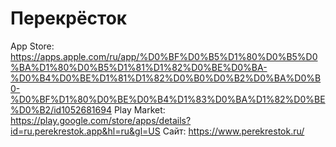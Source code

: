 # Перекрёсток

App Store: https://apps.apple.com/ru/app/%D0%BF%D0%B5%D1%80%D0%B5%D0%BA%D1%80%D0%B5%D1%81%D1%82%D0%BE%D0%BA-%D0%B4%D0%BE%D1%81%D1%82%D0%B0%D0%B2%D0%BA%D0%B0-%D0%BF%D1%80%D0%BE%D0%B4%D1%83%D0%BA%D1%82%D0%BE%D0%B2/id1052681694
Play Market: https://play.google.com/store/apps/details?id=ru.perekrestok.app&hl=ru&gl=US
Сайт: https://www.perekrestok.ru/